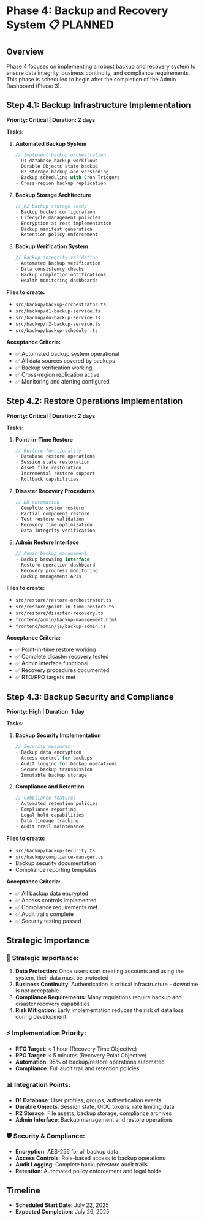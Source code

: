 # Phase 4: Backup and Recovery System 📋 **PLANNED**

## Overview
Phase 4 focuses on implementing a robust backup and recovery system to ensure data integrity, business continuity, and compliance requirements. This phase is scheduled to begin after the completion of the Admin Dashboard (Phase 3).

## Step 4.1: Backup Infrastructure Implementation
**Priority: Critical | Duration: 2 days**

**Tasks:**
1. **Automated Backup System**
   ```typescript
   // Implement backup orchestration
   - D1 database backup workflows
   - Durable Objects state backup
   - R2 storage backup and versioning
   - Backup scheduling with Cron Triggers
   - Cross-region backup replication
   ```

2. **Backup Storage Architecture**
   ```typescript
   // R2 backup storage setup
   - Backup bucket configuration
   - Lifecycle management policies
   - Encryption at rest implementation
   - Backup manifest generation
   - Retention policy enforcement
   ```

3. **Backup Verification System**
   ```typescript
   // Backup integrity validation
   - Automated backup verification
   - Data consistency checks
   - Backup completion notifications
   - Health monitoring dashboards
   ```

**Files to create:**
- `src/backup/backup-orchestrator.ts`
- `src/backup/d1-backup-service.ts`
- `src/backup/do-backup-service.ts`
- `src/backup/r2-backup-service.ts`
- `src/backup/backup-scheduler.ts`

**Acceptance Criteria:**
- ✅ Automated backup system operational
- ✅ All data sources covered by backups
- ✅ Backup verification working
- ✅ Cross-region replication active
- ✅ Monitoring and alerting configured

## Step 4.2: Restore Operations Implementation
**Priority: Critical | Duration: 2 days**

**Tasks:**
1. **Point-in-Time Restore**
   ```typescript
   // Restore functionality
   - Database restore operations
   - Session state restoration
   - Asset file restoration
   - Incremental restore support
   - Rollback capabilities
   ```

2. **Disaster Recovery Procedures**
   ```typescript
   // DR automation
   - Complete system restore
   - Partial component restore
   - Test restore validation
   - Recovery time optimization
   - Data integrity verification
   ```

3. **Admin Restore Interface**
   ```typescript
   // Admin backup management
   - Backup browsing interface
   - Restore operation dashboard
   - Recovery progress monitoring
   - Backup management APIs
   ```

**Files to create:**
- `src/restore/restore-orchestrator.ts`
- `src/restore/point-in-time-restore.ts`
- `src/restore/disaster-recovery.ts`
- `frontend/admin/backup-management.html`
- `frontend/admin/js/backup-admin.js`

**Acceptance Criteria:**
- ✅ Point-in-time restore working
- ✅ Complete disaster recovery tested
- ✅ Admin interface functional
- ✅ Recovery procedures documented
- ✅ RTO/RPO targets met

## Step 4.3: Backup Security and Compliance
**Priority: High | Duration: 1 day**

**Tasks:**
1. **Backup Security Implementation**
   ```typescript
   // Security measures
   - Backup data encryption
   - Access control for backups
   - Audit logging for backup operations
   - Secure backup transmission
   - Immutable backup storage
   ```

2. **Compliance and Retention**
   ```typescript
   // Compliance features
   - Automated retention policies
   - Compliance reporting
   - Legal hold capabilities
   - Data lineage tracking
   - Audit trail maintenance
   ```

**Files to create:**
- `src/backup/backup-security.ts`
- `src/backup/compliance-manager.ts`
- Backup security documentation
- Compliance reporting templates

**Acceptance Criteria:**
- ✅ All backup data encrypted
- ✅ Access controls implemented
- ✅ Compliance requirements met
- ✅ Audit trails complete
- ✅ Security testing passed

## Strategic Importance

### 🎯 **Strategic Importance:**
1. **Data Protection**: Once users start creating accounts and using the system, their data must be protected
2. **Business Continuity**: Authentication is critical infrastructure - downtime is not acceptable
3. **Compliance Requirements**: Many regulations require backup and disaster recovery capabilities
4. **Risk Mitigation**: Early implementation reduces the risk of data loss during development

### ⚡ **Implementation Priority:**
- **RTO Target**: < 1 hour (Recovery Time Objective)
- **RPO Target**: < 5 minutes (Recovery Point Objective)  
- **Automation**: 95% of backup/restore operations automated
- **Compliance**: Full audit trail and retention policies

### 📊 **Integration Points:**
- **D1 Database**: User profiles, groups, authentication events
- **Durable Objects**: Session state, OIDC tokens, rate limiting data
- **R2 Storage**: File assets, backup storage, compliance archives
- **Admin Interface**: Backup management and restore operations

### 🛡️ **Security & Compliance:**
- **Encryption**: AES-256 for all backup data
- **Access Controls**: Role-based access to backup operations
- **Audit Logging**: Complete backup/restore audit trails
- **Retention**: Automated policy enforcement and legal holds

## Timeline
- **Scheduled Start Date**: July 22, 2025
- **Expected Completion**: July 26, 2025
